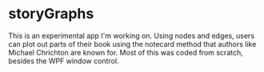 # storyGraphs
This is an experimental app I'm working on.  Using nodes and edges, users can plot out parts of their book using the notecard method that authors like Michael Chrichton are known for. Most of this was coded from scratch, besides the WPF window control.
